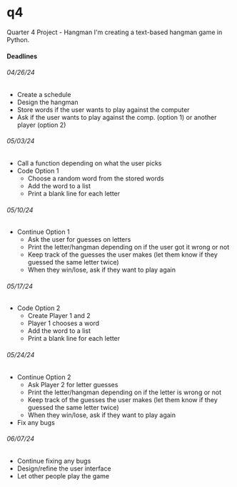 # q4
Quarter 4 Project - Hangman
I'm creating a text-based hangman game in Python.

#### Deadlines

###### 04/26/24
- Create a schedule
- Design the hangman
- Store words if the user wants to play against the computer
- Ask if the user wants to play against the comp. (option 1) or another player (option 2)

###### 05/03/24
- Call a function depending on what the user picks
- Code Option 1
    - Choose a random word from the stored words
    - Add the word to a list
    - Print a blank line for each letter

###### 05/10/24
- Continue Option 1
    - Ask the user for guesses on letters
    - Print the letter/hangman depending on if the user got it wrong or not
    - Keep track of the guesses the user makes (let them know if they guessed the same letter twice)
    - When they win/lose, ask if they want to play again
 
###### 05/17/24
- Code Option 2
    - Create Player 1 and 2
    - Player 1 chooses a word
    - Add the word to a list
    - Print a blank line for each letter

###### 05/24/24
- Continue Option 2
    - Ask Player 2 for letter guesses
    - Print the letter/hangman depending on if the letter is wrong or not
    - Keep track of the guesses the user makes (let them know if they guessed the same letter twice)
    - When they win/lose, ask if they want to play again
- Fix any bugs

###### 06/07/24
- Continue fixing any bugs
- Design/refine the user interface
- Let other people play the game

